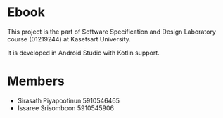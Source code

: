 # Ebook
This project is the part of Software Specification and Design Laboratory course (01219244) at Kasetsart University.

It is developed in Android Studio with Kotlin support.

# Members
- Sirasath Piyapootinun 5910546465
- Issaree Srisomboon 5910545906
